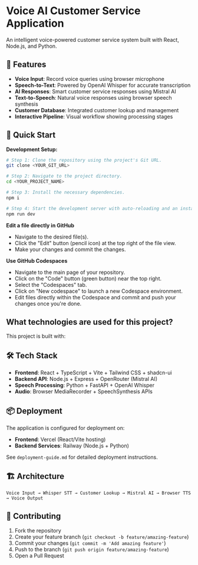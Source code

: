 # Voice AI Customer Service Application

An intelligent voice-powered customer service system built with React, Node.js, and Python.

## 🎯 **Features**

- **Voice Input**: Record voice queries using browser microphone
- **Speech-to-Text**: Powered by OpenAI Whisper for accurate transcription
- **AI Responses**: Smart customer service responses using Mistral AI
- **Text-to-Speech**: Natural voice responses using browser speech synthesis
- **Customer Database**: Integrated customer lookup and management
- **Interactive Pipeline**: Visual workflow showing processing stages

## 🚀 **Quick Start**

**Development Setup:**

```sh
# Step 1: Clone the repository using the project's Git URL.
git clone <YOUR_GIT_URL>

# Step 2: Navigate to the project directory.
cd <YOUR_PROJECT_NAME>

# Step 3: Install the necessary dependencies.
npm i

# Step 4: Start the development server with auto-reloading and an instant preview.
npm run dev
```

**Edit a file directly in GitHub**

- Navigate to the desired file(s).
- Click the "Edit" button (pencil icon) at the top right of the file view.
- Make your changes and commit the changes.

**Use GitHub Codespaces**

- Navigate to the main page of your repository.
- Click on the "Code" button (green button) near the top right.
- Select the "Codespaces" tab.
- Click on "New codespace" to launch a new Codespace environment.
- Edit files directly within the Codespace and commit and push your changes once you're done.

## What technologies are used for this project?

This project is built with:

## 🛠 **Tech Stack**

- **Frontend**: React + TypeScript + Vite + Tailwind CSS + shadcn-ui
- **Backend API**: Node.js + Express + OpenRouter (Mistral AI)
- **Speech Processing**: Python + FastAPI + OpenAI Whisper
- **Audio**: Browser MediaRecorder + SpeechSynthesis APIs

## 📦 **Deployment**

The application is configured for deployment on:
- **Frontend**: Vercel (React/Vite hosting)
- **Backend Services**: Railway (Node.js + Python)

See `deployment-guide.md` for detailed deployment instructions.

## 🏗 **Architecture**

```
Voice Input → Whisper STT → Customer Lookup → Mistral AI → Browser TTS → Voice Output
```

## 🤝 **Contributing**

1. Fork the repository
2. Create your feature branch (`git checkout -b feature/amazing-feature`)
3. Commit your changes (`git commit -m 'Add amazing feature'`)
4. Push to the branch (`git push origin feature/amazing-feature`)
5. Open a Pull Request
